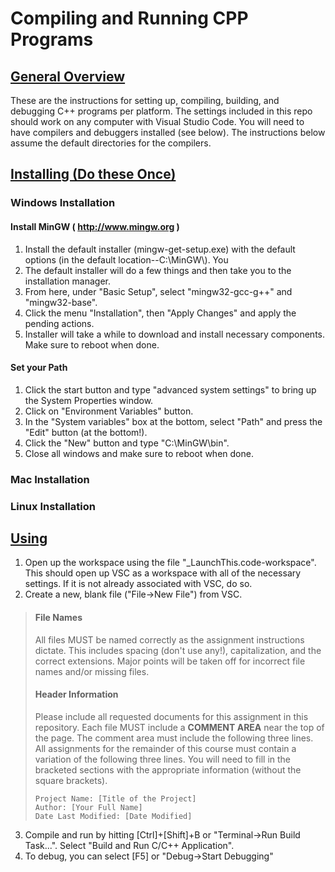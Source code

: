 # Compiling and Running CPP Programs

## <u>General Overview</u>
These are the instructions for setting up, compiling, building, and debugging C++ programs per platform. The settings included in this repo should work on any computer with Visual Studio Code. You will need to have compilers and debuggers installed (see below). The instructions below assume the default directories for the compilers.

## <u>Installing (Do these Once)</u>
### Windows Installation
#### Install MinGW ( http://www.mingw.org )

1. Install the default installer (mingw-get-setup.exe) with the default options (in the default location--C:\\MinGW\\).
   You
2. The default installer will do a few things and then take you to the installation manager.
3. From here, under "Basic Setup", select "mingw32-gcc-g++" and "mingw32-base".
4. Click the menu "Installation", then "Apply Changes" and apply the pending actions.
5. Installer will take a while to download and install necessary components. Make sure to reboot when done.

#### Set your Path
1. Click the start button and type "advanced system settings" to bring up the System Properties window.
2. Click on "Environment Variables" button.
3. In the "System variables" box at the bottom, select "Path" and press the "Edit" button (at the bottom!).
4. Click the "New" button and type "C:\MinGW\bin".
5. Close all windows and make sure to reboot when done.


### Mac Installation

### Linux Installation

## <u>Using</u>

1. Open up the workspace using the file "_LaunchThis.code-workspace". This should open up VSC as a workspace with all of the necessary settings. If it is not already associated with VSC, do so.
2. Create a new, blank file ("File->New File") from VSC. 

> #### File Names
> All files MUST be named correctly as the assignment instructions dictate. This includes spacing (don't use any!), capitalization, and the correct extensions. Major points will be taken off for incorrect file names and/or missing files. 
>
> #### Header Information
> Please include all requested documents for this assignment in this repository. Each file MUST include a **COMMENT AREA** near the top of the page. The comment area must include the following three lines. All assignments for the remainder of this course must contain a variation of the following three lines. You will need to fill in the bracketed sections with the appropriate information (without the square brackets).
> ```
> Project Name: [Title of the Project]
> Author: [Your Full Name]
> Date Last Modified: [Date Modified]
> ```

3. Compile and run by hitting [Ctrl]+[Shift]+B or "Terminal->Run Build Task...". Select "Build and Run C/C++ Application".
4. To debug, you can select [F5] or "Debug->Start Debugging"
